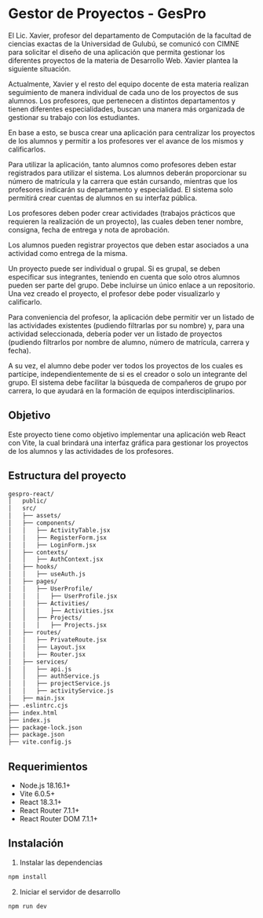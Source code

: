 # Gestor de Proyectos - GesPro

El Lic. Xavier, profesor del departamento de Computación de la facultad de ciencias exactas de la Universidad de Gulubú, se comunicó con CIMNE para solicitar el diseño de una aplicación que permita gestionar los diferentes proyectos de la materia de Desarrollo Web. Xavier plantea la siguiente situación.

Actualmente, Xavier y el resto del equipo docente de esta materia realizan seguimiento de manera individual de cada uno de los proyectos de sus alumnos. Los profesores, que pertenecen a distintos departamentos y tienen diferentes especialidades, buscan una manera más organizada de gestionar su trabajo con los estudiantes.

En base a esto, se busca crear una aplicación para centralizar los proyectos de los alumnos y permitir a los profesores ver el avance de los mismos y calificarlos.

Para utilizar la aplicación, tanto alumnos como profesores deben estar registrados para utilizar el sistema. Los alumnos deberán proporcionar su número de matrícula y la carrera que están cursando, mientras que los profesores indicarán su departamento y especialidad. El sistema solo permitirá crear cuentas de alumnos en su interfaz pública.

Los profesores deben poder crear actividades (trabajos prácticos que requieren la realización de un proyecto), las cuales deben tener nombre, consigna, fecha de entrega y nota de aprobación.

Los alumnos pueden registrar proyectos que deben estar asociados a una actividad como entrega de la misma.

Un proyecto puede ser individual o grupal. Si es grupal, se deben especificar sus integrantes, teniendo en cuenta que solo otros alumnos pueden ser parte del grupo. Debe incluirse un único enlace a un repositorio.
Una vez creado el proyecto, el profesor debe poder visualizarlo y calificarlo.

Para conveniencia del profesor, la aplicación debe permitir ver un listado de las actividades existentes (pudiendo filtrarlas por su nombre) y, para una actividad seleccionada, debería poder ver un listado de proyectos (pudiendo filtrarlos por nombre de alumno, número de matrícula, carrera y fecha).

A su vez, el alumno debe poder ver todos los proyectos de los cuales es partícipe, independientemente de si es el creador o solo un integrante del grupo. El sistema debe facilitar la búsqueda de compañeros de grupo por carrera, lo que ayudará en la formación de equipos interdisciplinarios.

## Objetivo

Este proyecto tiene como objetivo implementar una aplicación web React con Vite, la cual brindará una interfaz gráfica para gestionar los proyectos de los alumnos y las actividades de los profesores.

## Estructura del proyecto

```bash
gespro-react/
│   public/
│   src/
│   ├── assets/
│   ├── components/
│   │   ├── ActivityTable.jsx
│   │   ├── RegisterForm.jsx
│   │   ├── LoginForm.jsx
│   ├── contexts/
│   │   ├── AuthContext.jsx
│   ├── hooks/
│   │   ├── useAuth.js
│   ├── pages/
│   │   ├── UserProfile/
│   │   │   ├── UserProfile.jsx
│   │   ├── Activities/
│   │   │   ├── Activities.jsx
│   │   ├── Projects/
│   │   │   ├── Projects.jsx
│   ├── routes/
│   │   ├── PrivateRoute.jsx
│   │   ├── Layout.jsx
│   │   ├── Router.jsx
│   ├── services/
│   │   ├── api.js
│   │   ├── authService.js
│   │   ├── projectService.js
│   │   ├── activityService.js
│   ├── main.jsx
├── .eslintrc.cjs
├── index.html
├── index.js
├── package-lock.json
├── package.json
├── vite.config.js
```

## Requerimientos

- Node.js 18.16.1+
- Vite 6.0.5+
- React 18.3.1+
- React Router 7.1.1+
- React Router DOM 7.1.1+

## Instalación

1. Instalar las dependencias

```bash
npm install
```

2. Iniciar el servidor de desarrollo

```bash
npm run dev
```